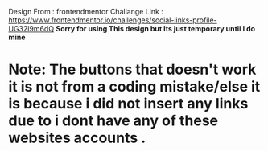Design From : frontendmentor
Challange Link : https://www.frontendmentor.io/challenges/social-links-profile-UG32l9m6dQ
**Sorry for using This design but Its just temporary until I do mine**

# Note: The buttons that doesn't work it is not from a coding mistake/else it is because i did not insert any links due to i dont have any of these websites accounts .
